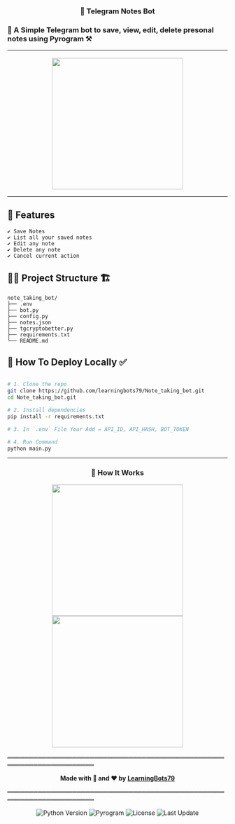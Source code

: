 <h3 align="center"> 📄 Telegram Notes Bot </h3>

<h3 algin="center"> 🤖 A Simple Telegram bot to save, view, edit, delete presonal notes using Pyrogram ⚒️ </h>

---

<p align="center">
    <img src="https://files.catbox.moe/10xn4h.jpg" width="300"/>
</p>


---

## 🚀 Features
```
✔️ Save Notes
✔️ List all your saved notes
✔️ Edit any note
✔️ Delete any note
✔️ Cancel current action
```

## 👷‍♂️ Project Structure 🏗️
```
note_taking_bot/
├── .env
├── bot.py
├── config.py
├── notes.json 
├── tgcryptobetter.py
├── requirements.txt
└── README.md
```

## 🚀 How To Deploy Locally ✅
```bash

# 1. Clone the repo
git clone https://github.com/learningbots79/Note_taking_bot.git
cd Note_taking_bot.git

# 2. Install dependencies
pip install -r requirements.txt

# 3. In `.env` File Your Add = API_ID, API_HASH, BOT_TOKEN

# 4. Run Command
python main.py

```
---

<h3 align="center">🤖 How It Works</h3>

<p align="center">
  <img src="https://files.catbox.moe/7t3tgy.jpg" width="300"/>
  <img src="https://files.catbox.moe/ip1tdi.jpg" width="300"/>
</p>


══════════════════════════════════════════════════════════════════════



<p align="center"><strong>Made with 🧠 and ❤️ by <a href="https://github.com/learningbots79">LearningBots79</a></strong></p>

══════════════════════════════════════════════════════════════════════


<p align="center">
  <img alt="Python Version" src="https://img.shields.io/badge/Python-3.10%2B-blue?logo=python">
  <img alt="Pyrogram" src="https://img.shields.io/badge/Pyrogram-2.x-brightgreen?logo=telegram">
  <img alt="License" src="https://img.shields.io/badge/License-MIT-green">
  <img alt="Last Update" src="https://img.shields.io/github/last-commit/learningbots79/Note_taking_bot">
</p>
